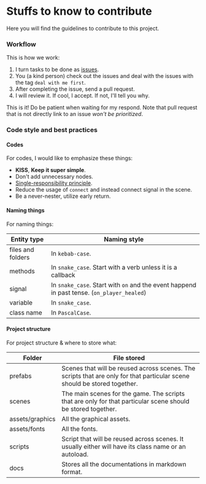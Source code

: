 # Stuffs to know to contribute
Here you will find the guidelines to contribute to this project.

### Workflow
This is how we work: 

1. I turn tasks to be done as [issues](https://github.com/RechieKho/ascend/issues).
2. You (a kind person) check out the issues and deal with the issues with the tag `deal with me first`.
3. After completing the issue, send a pull request. 
4. I will review it. If cool, I accept. If not, I'll tell you why.

This is it! Do be patient when waiting for my respond. Note that pull request that is not directly link to an issue *won't be prioritized*.

### Code style and best practices
#### Codes
For codes, I would like to emphasize these things: 

- **KISS**, **Keep it super simple**.
- Don't add unnecessary nodes.
- [Single-responsibility principle](https://en.m.wikipedia.org/wiki/Single-responsibility_principle).
- Reduce the usage of `connect` and instead connect signal in the scene.
- Be a never-nester, utilize early return.

#### Naming things
For naming things:

| Entity type | Naming style |
| ----- | ----- |
| files and folders | In `kebab-case`.|
| methods | In `snake_case`. Start with a verb unless it is a callback |
| signal | In `snake_case`. Start with `on` and the event happend in past tense. (`on_player_healed`) |
| variable | In `snake_case`. |
| class name | In `PascalCase`.|

#### Project structure
For project structure & where to store what:

| Folder | File stored |
| ----- | ----- |
| prefabs | Scenes that will be reused across scenes. The scripts that are only for that particular scene should be stored together. |
| scenes | The main scenes for the game. The scripts that are only for that particular scene should be stored together. |
| assets/graphics | All the graphical assets. |
| assets/fonts | All the fonts. |
| scripts | Script that will be reused across scenes. It usually either will have its class name or an autoload. |
| docs | Stores all the documentations in markdown format. |
